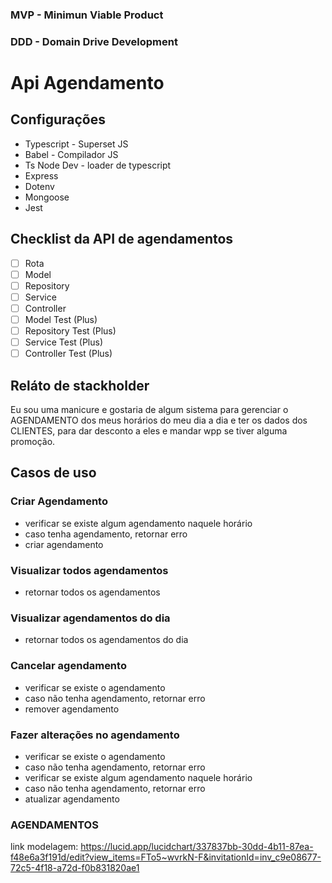 ### MVP - Minimun Viable Product
### DDD - Domain Drive Development

# Api Agendamento

## Configurações

- Typescript - Superset JS
- Babel - Compilador JS
- Ts Node Dev - loader de typescript
- Express
- Dotenv
- Mongoose
- Jest

## Checklist da API de agendamentos

 - [ ] Rota
 - [ ] Model
 - [ ] Repository
 - [ ] Service
 - [ ] Controller
 - [ ] Model Test (Plus)
 - [ ] Repository Test (Plus)
 - [ ] Service Test (Plus)
 - [ ] Controller Test (Plus)

## Reláto de stackholder
Eu sou uma manicure e gostaria de algum sistema para gerenciar o AGENDAMENTO
dos meus horários do meu dia a dia e ter os dados dos CLIENTES,
para dar desconto a eles e mandar wpp se tiver alguma promoção.

## Casos de uso

### Criar Agendamento

- verificar se existe algum agendamento naquele horário
- caso tenha agendamento, retornar erro
- criar agendamento

### Visualizar todos agendamentos

- retornar todos os agendamentos

### Visualizar agendamentos do dia

- retornar todos os agendamentos do dia

### Cancelar agendamento

- verificar se existe o agendamento
- caso não tenha agendamento, retornar erro
- remover agendamento

### Fazer alterações no agendamento

- verificar se existe o agendamento
- caso não tenha agendamento, retornar erro
- verificar se existe algum agendamento naquele horário
- caso não tenha agendamento, retornar erro
- atualizar agendamento

### AGENDAMENTOS

link modelagem: https://lucid.app/lucidchart/337837bb-30dd-4b11-87ea-f48e6a3f191d/edit?view_items=FTo5~wvrkN-F&invitationId=inv_c9e08677-72c5-4f18-a72d-f0b831820ae1